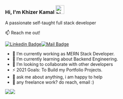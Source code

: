 ### Hi, I'm Khizer Kamal <img src="https://user-images.githubusercontent.com/1303154/88677602-1635ba80-d120-11ea-84d8-d263ba5fc3c0.gif" width="28px" alt="hi">
A passionate self-taught full stack developer

:mailbox: Reach me out!

<!-- [![Twitter Badge](https://img.shields.io/badge/-@Ipenywis-1ca0f1?style=flat&labelColor=1ca0f1&logo=twitter&logoColor=white&link=https://twitter.com/Ipenywis)](https://twitter.com/Ipenywis) [![Mail Badge](https://img.shields.io/badge/-CoderOne-e74c3c?style=flat&labelColor=e74c3c&logo=youtube&logoColor=white)](https://youtube.com/coderone)  [![Mail Badge](https://img.shields.io/badge/-@islempenywis-e84393?style=flat&labelColor=e84393&logo=instagram&logoColor=white)](https://instagram.com/islempenywis) -->
 [![Linkedin Badge](https://img.shields.io/badge/-Islem-0e76a8?style=flat&labelColor=0e76a8&logo=linkedin&logoColor=white)](https://www.linkedin.com/in/khizer-kamal-computer-scientist/)[![Mail Badge](https://img.shields.io/badge/-islempenywis-c0392b?style=flat&labelColor=c0392b&logo=gmail&logoColor=white)](mailto:khizerkamal.03@gmail.com)

- 🔭 I’m currently working as MERN Stack Developer.
- 🌱 I’m currently learning about Backend Engineering.
- 👯 I’m looking to collaborate with other developers
- ⚡ 2021 Goals: To Build my Portfolio Projects.
- 💬 ask me about anything, i am happy to help
- 💼 any freelance work? do reach, email :)


<img src="https://github-readme-stats.vercel.app/api?username=khizerkamal&show_icons=true&theme=tokyonight" ><img src="https://github-readme-stats.vercel.app/api/top-langs/?username=khizerkamal&layout=compact" >
